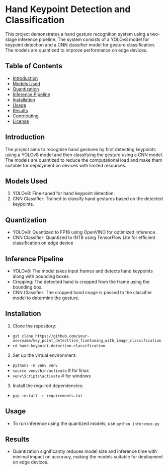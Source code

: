 # Hand Keypoint Detection and Classification

This project demonstrates a hand gesture recognition system using a two-stage inference pipeline. The system consists of a YOLOv8 model for keypoint detection and a CNN classifier model for gesture classification. The models are quantized to improve performance on edge devices.


## Table of Contents
* [Introduction](#introduction)
* [Models Used](#models-used)
* [Quantization](#quantization)
* [Inference Pipeline](#inference-pipeline)
* [Installation](#installation)
* [Usage](#usage)
* [Results](#results)
* [Contributing](#contributing)
* [License](#license)

## Introduction

The project aims to recognize hand gestures by first detecting keypoints using a YOLOv8 model and then classifying the gesture using a CNN model. The models are quantized to reduce the computational load and make them suitable for deployment on devices with limited resources.


## Models Used

1. YOLOv8: Fine-tuned for hand keypoint detection.
2. CNN Classifier: Trained to classify hand gestures based on the detected keypoints.

## Quantization

- YOLOv8: Quantized to FP16 using OpenVINO for optimized inference.
- CNN Classifier: Quantized to INT8 using TensorFlow Lite for efficient classification on edge device

## Inference Pipeline

- YOLOv8: The model takes input frames and detects hand keypoints along with bounding boxes.
- Cropping: The detected hand is cropped from the frame using the bounding box.
- CNN Classifier: The cropped hand image is passed to the classifier model to determine the gesture.

## Installation

1. Clone the repository:

- `git clone https://github.com/your-username/key_point_detecttion_finetuning_with_image_classification`
- `cd hand-keypoint-detection-classification`

2. Set up the virtual environment:
- `python3 -m venv venv`
- `source venv/bin/activate` # for linux 
- `venv\Scripts\activate` # for windows

3. Install the required dependencies:
- `pip install -r requirements.txt`

## Usage

- To run inference using the quantized models, use
`python inference.py`

## Results

- Quantization significantly reduces model size and inference time with minimal impact on accuracy, making the models suitable for deployment on edge devices.

